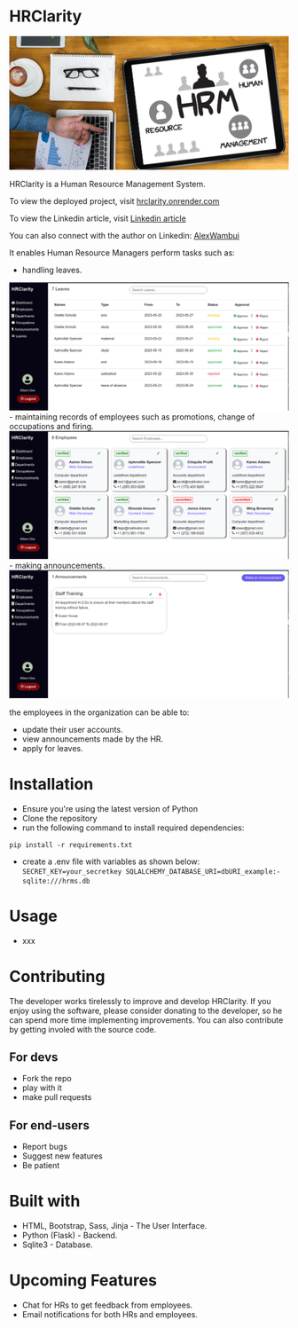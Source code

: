 # HRClarity
<img src="./hrms/static/images/app_background.jpg" />
<p>HRClarity is a Human Resource Management System.</p>
<p>To view the deployed project, visit <a href="https://hrclarity.onrender.com/">hrclarity.onrender.com</a></p>
<p>To view the Linkedin article, visit <a href="">Linkedin article</a></p>
<p>You can also connect with the author on Linkedin: <a href="https://www.linkedin.com/in/alexwambui/" target="_blank">AlexWambui</a></p>
<p>It enables Human Resource Managers perform tasks such as:</p>

- handling leaves.
<img src="./hrms/static/images/leaves.png" />
- maintaining records of employees such as promotions, change of occupations and firing.
<img src="./hrms/static/images/employees.png" />
- making announcements.
<img src="./hrms/static/images/announcements.png" />

<p>the employees in the organization can be able to:</p>

- update their user accounts.
- view announcements made by the HR.
- apply for leaves.

# Installation
- Ensure you're using the latest version of Python
- Clone the repository
- run the following command to install required dependencies:
```
pip install -r requirements.txt
```
- create a .env file with variables as shown below:
`SECRET_KEY=your_secretkey
SQLALCHEMY_DATABASE_URI=dbURI_example:- sqlite:///hrms.db`

# Usage
- xxx

# Contributing
<p>The developer works tirelessly to improve and develop HRClarity. If you enjoy using the software, please consider donating to the developer, so he can spend more time implementing improvements. You can also contribute by getting involed with the source code.</p>

## For devs
- Fork the repo
- play with it
- make pull requests

## For end-users
- Report bugs
- Suggest new features
- Be patient

# Built with
- HTML, Bootstrap, Sass, Jinja - The User Interface.
- Python (Flask) - Backend.
- Sqlite3 - Database.


# Upcoming Features
- Chat for HRs to get feedback from employees.
- Email notifications for both HRs and employees.